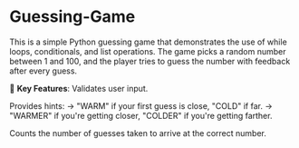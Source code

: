 # Guessing-Game
This is a simple Python guessing game that demonstrates the use of while loops, conditionals, and list operations. The game picks a random number between 1 and 100, and the player tries to guess the number with feedback after every guess.

🚀 **Key Features**:
Validates user input.

Provides hints:
→ "WARM" if your first guess is close, "COLD" if far.
→ "WARMER" if you're getting closer, "COLDER" if you're getting farther.

Counts the number of guesses taken to arrive at the correct number.

